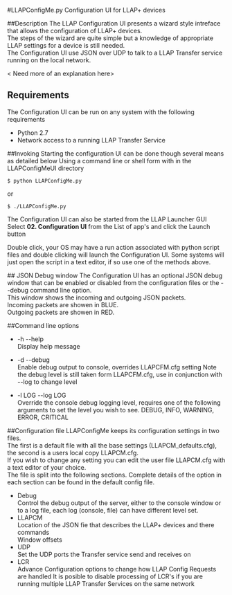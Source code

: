#LLAPConfigMe.py
Configuration UI for LLAP+ devices

##Description
The LLAP Configuration UI presents a wizard style intreface that allows the configuration of LLAP+ devices.  
The steps of the wizard are quite simple but a knowledge of appropriate LLAP settings for a device is still needed.  
The Configuration UI use JSON over UDP to talk to a LLAP Transfer service running on the local network.


< Need more of an explanation here>


## Requirements
The Configuration UI can be run on any system with the following requirements
* Python 2.7
* Network access to a running LLAP Transfer Service

##Invoking
Starting the configuration UI can be done though several means as detailed below
Using a command line or shell form with in the LLAPConfigMeUI directory

    $ python LLAPConfigMe.py

or

    $ ./LLAPConfigMe.py

The Configuration UI can also be started from the LLAP Launcher GUI
Select **02. Configuration UI** from the List of app's and click the Launch button

Double click, your OS may have a run action associated with python script files and double clicking will launch the Configuration UI. Some systems will just open the script in a text editor, if so use one of the methods above.

## JSON Debug window
The Configuration UI has an optional JSON debug window that can be enabled or disabled from the configuration files or the --debug command line option.  
This window shows the incoming and outgoing JSON packets.  
Incoming packets are showen in BLUE.  
Outgoing packets are showen in RED.

##Command line options

* -h --help  
Display help message

* -d --debug  
Enable debug output to console, overrides LLAPCFM.cfg setting
Note the debug level is still taken form LLAPCFM.cfg, use in conjunction with --log to change level

* -l LOG --log LOG  
Override the console debug logging level, requires one of the following arguments to set the level you wish to see.
DEBUG, INFO, WARNING, ERROR, CRITICAL

##Configuration file
LLAPConfigMe keeps its configuration settings in two files.  
The first is a default file with all the base settings (LLAPCM_defaults.cfg), the second is a users local copy LLAPCM.cfg.  
If you wish to change any setting you can edit the user file LLAPCM.cfg with a text editor of your choice.  
The file is split into the following sections. Complete details of the option in each section can be found in the default config file.  
* Debug  
Control the debug output of the server, either to the console window or to a log file, each log (console, file) can have different level set.
* LLAPCM  
Location of the JSON fie that describes the LLAP+ devices and there commands  
Window offsets
* UDP  
Set the UDP ports the Transfer service send and receives on
* LCR  
Advance Configuration options to change how LLAP Config Requests are handled
It is posible to disable processing of LCR's if you are running multiple LLAP Transfer Services on the same network
